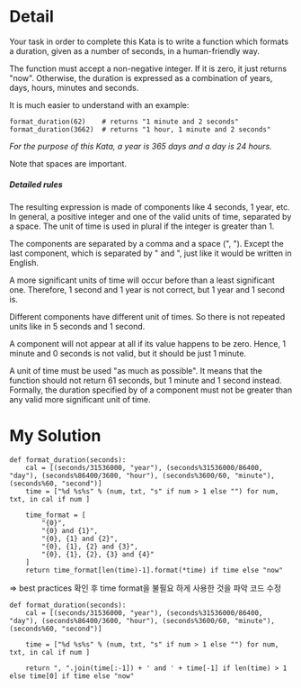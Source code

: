 # Detail

Your task in order to complete this Kata is to write a function which formats a duration, given as a number of seconds, in a human-friendly way.

The function must accept a non-negative integer. If it is zero, it just returns "now". Otherwise, the duration is expressed as a combination of years, days, hours, minutes and seconds.

It is much easier to understand with an example:

```
format_duration(62)    # returns "1 minute and 2 seconds"
format_duration(3662)  # returns "1 hour, 1 minute and 2 seconds"
```

*For the purpose of this Kata, a year is 365 days and a day is 24 hours.*

Note that spaces are important.

##### Detailed rules
The resulting expression is made of components like 4 seconds, 1 year, etc. In general, a positive integer and one of the valid units of time, separated by a space. The unit of time is used in plural if the integer is greater than 1.

The components are separated by a comma and a space (", "). Except the last component, which is separated by " and ", just like it would be written in English.

A more significant units of time will occur before than a least significant one. Therefore, 1 second and 1 year is not correct, but 1 year and 1 second is.

Different components have different unit of times. So there is not repeated units like in 5 seconds and 1 second.

A component will not appear at all if its value happens to be zero. Hence, 1 minute and 0 seconds is not valid, but it should be just 1 minute.

A unit of time must be used "as much as possible". It means that the function should not return 61 seconds, but 1 minute and 1 second instead. Formally, the duration specified by of a component must not be greater than any valid more significant unit of time.



# My Solution

```
def format_duration(seconds):    
    cal = [(seconds/31536000, "year"), (seconds%31536000/86400, "day"), (seconds%86400/3600, "hour"), (seconds%3600/60, "minute"), (seconds%60, "second")]
    time = ["%d %s%s" % (num, txt, "s" if num > 1 else "") for num, txt, in cal if num ]

    time_format = [
        "{0}",
        "{0} and {1}",
        "{0}, {1} and {2}",
        "{0}, {1}, {2} and {3}",
        "{0}, {1}, {2}, {3} and {4}"
    ]
    return time_format[len(time)-1].format(*time) if time else "now"
```
=> best practices 확인 후 time format을 불필요 하게 사용한 것을 파악 코드 수정

```
def format_duration(seconds):
    cal = [(seconds/31536000, "year"), (seconds%31536000/86400, "day"), (seconds%86400/3600, "hour"), (seconds%3600/60, "minute"), (seconds%60, "second")]
    
    time = ["%d %s%s" % (num, txt, "s" if num > 1 else "") for num, txt, in cal if num ]

    return ", ".join(time[:-1]) + ' and ' + time[-1] if len(time) > 1  else time[0] if time else "now"
```
